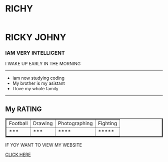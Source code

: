 # RICHY 
<html lang="en" dir="ltr">
    <meta charset="utf-8">
  <body>
      <img src="C:\Users\RR\Desktop\RICKY NECESSARY FILE\lol.png" alt="">
      <h1>RICKY JOHNY</h1>
<h3>IAM VERY INTELLIGENT</h3>
<p>I WAKE UP EARLY IN THE MORNING</p>
<hr noshade="50">
<ul>
  <li>iam now studying coding</li>
  <li>My brother is my asistant</li>
  <li>I love my whole family</li>
</ul>
<hr noshade="50">
<h2>My RATING</h2>
<table border="3">
  <tr>
    <td>Football</td>
    <td>Drawing</td>
    <td>Photographing</td>
    <td>Fighting</td>
  </tr>
  <tr>
    <td>***</td>
    <td>***</td>
    <td>****</td>
    <td>*****</td>
  </tr>

</table>
<p>IF YOY WANT TO VIEW MY WEBSITE</p>
<a href="MY SITE.HTML">CLICK HERE</a>


  
</body>
</html>
